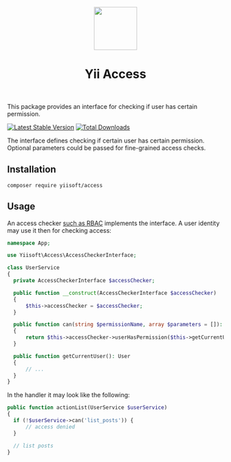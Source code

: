 <p align="center">
    <a href="https://github.com/yiisoft" target="_blank">
        <img src="https://avatars0.githubusercontent.com/u/993323" height="100px">
    </a>
    <h1 align="center">Yii Access</h1>
    <br>
</p>

This package provides an interface for checking if user has certain permission.

[![Latest Stable Version](https://poser.pugx.org/yiisoft/access/v/stable.png)](https://packagist.org/packages/yiisoft/access)
[![Total Downloads](https://poser.pugx.org/yiisoft/access/downloads.png)](https://packagist.org/packages/yiisoft/access)

The interface defines checking if certain user has certain permission. Optional parameters could be passed
for fine-grained access checks.

## Installation

```
composer require yiisoft/access
```

## Usage
 
An access checker [such as RBAC](https://github.com/yiisoft/rbac) implements the interface. A user identity may use it 
then for checking access:
 
```php
namespace App;

use Yiisoft\Access\AccessCheckerInterface;

class UserService
{
  private AccessCheckerInterface $accessChecker;

  public function __construct(AccessCheckerInterface $accessChecker)
  {
      $this->accessChecker = $accessChecker;
  }

  public function can(string $permissionName, array $parameters = []): bool
  {
      return $this->accessChecker->userHasPermission($this->getCurrentUser()->getId() ?? '', $permissionName, $parameters);
  }

  public function getCurrentUser(): User
  {
      // ...
  }
}
```
 
In the handler it may look like the following:
 
```php
public function actionList(UserService $userService)
{
  if (!$userService->can('list_posts')) {
      // access denied
  }

  // list posts
}
```
